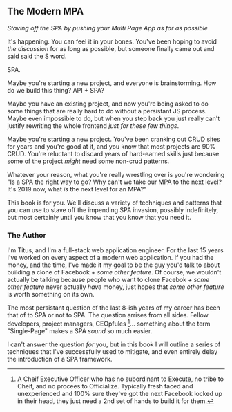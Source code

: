 ## The Modern MPA

_Staving off the SPA by pushing your Multi Page App as far as possible_

It's happening. You can feel it in your bones. You've been hoping to avoid _the discussion_ for as long as possible, but someone finally came out and said said the S word. 

SPA. 

Maybe you're starting a new project, and everyone is brainstorming. How do we build this thing? API + SPA?

Maybe you have an existing project, and now you're being asked to do some things that are really hard to do without a persistant JS process. Maybe even impossible to do, but when you step back you just really can't justify rewriting the whole frontend _just for these few things_. 

Maybe you're starting a new project. You've been cranking out CRUD sites for years and you're good at it, and you know that most projects are 90% CRUD. You're reluctant to discard years of hard-earned skills just because some of the project _might_ need some non-crud patterns.

Whatever your reason, what you're really wrestling over is you're wondering "Is a SPA the right way to go? Why can't we take our MPA to the next level? It's 2019 now, what _is_ the next level for an MPA?"

This book is for you. We'll discuss a variety of techniques and patterns that you can use to stave off the impending SPA invasion, possibly indefinitely, but most certainly until you know that you know that you need it.


### The Author
I'm Titus, and I'm a full-stack web application engineer. For the last 15 years I've worked on every aspect of a modern web application. If you had the money, and the time, I've made it my goal to be the guy you'd talk to about building a clone of Facebook + *some other feature*. Of course, we wouldn't actually be talking because people who want to clone Facebok *+ some other feature* never actually *have* money, just hopes that *some other feature* is worth something on its own.

The most persistant question of the last 8-ish years of my career has been that of to SPA or not to SPA. The question arrises from all sides. Fellow developers, project managers, CEOpfules [^1]... something about the term "Single-Page" makes a SPA _sound_ so much easier. 

I can't answer the question *for* you, but in this book I will outline a series of techniques that I've successfully used to mitigate, and even entirely delay the introduction of a SPA framework. 

[^1]: A Cheif Executive Officer who has no subordinant to Execute, no tribe to Cheif, and no procees to Officialize. Typically fresh faced and unexperienced and 100% sure they've got the next Facebook locked up in their head, they just need a 2nd set of hands to build it for them.

